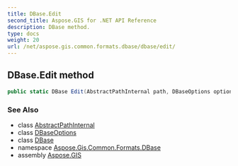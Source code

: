 ```yaml
---
title: DBase.Edit
second_title: Aspose.GIS for .NET API Reference
description: DBase method. 
type: docs
weight: 20
url: /net/aspose.gis.common.formats.dbase/dbase/edit/
---
```

## DBase.Edit method

```csharp
public static DBase Edit(AbstractPathInternal path, DBaseOptions options, Encoding encoding = null)
```

### See Also

* class [AbstractPathInternal](../../../aspose.gis.common/abstractpathinternal/)
* class [DBaseOptions](../../dbaseoptions/)
* class [DBase](../)
* namespace [Aspose.Gis.Common.Formats.DBase](../../dbase/)
* assembly [Aspose.GIS](../../../)


